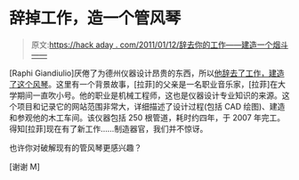 # 辞掉工作，造一个管风琴

> 原文:[https://hack aday . com/2011/01/12/辞去你的工作——建造一个烟斗——](https://hackaday.com/2011/01/12/quit-your-job-a-build-a-pipe-organ/)

[Raphi Giandiulio]厌倦了为德州仪器设计昂贵的东西，所以[他辞去了工作，建造了这个风琴](http://www.rwgiangiulio.com/)。这里有一个背景故事，[拉菲]的父亲是一名职业音乐家，[拉菲]在大学期间一直吹小号。他的职业是机械工程师，这也是仪器设计专业知识的来源。这个项目和记录它的网站范围非常大，详细描述了设计过程(包括 CAD 绘图)、建造和参观他的木工车间。该仪器包括 250 根管道，耗时约四年，于 2007 年完工。得知[拉菲]现在有了新工作……制造器官，我们并不惊讶。

也许你对破解现有的管风琴更感兴趣？

[谢谢 M]